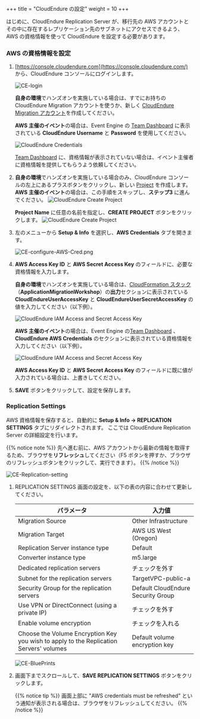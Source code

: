 +++
title = "CloudEndure の設定"
weight = 10
+++


はじめに、CloudEndure Replication Server が、移行先の AWS アカウントとその中に存在するレプリケーション先のサブネットにアクセスできるよう、
AWS の資格情報を使って CloudEndure を設定する必要があります。

### AWS の資格情報を設定

1. [https://console.cloudendure.com](https://console.cloudendure.com/) から、CloudEndure コンソールにログインします。

    ![CE-login](/ce/CE-login.png)

    **自身の環境**でハンズオンを実施している場合は、すでにお持ちの CloudEndure Migration アカウントを使うか、新しく [CloudEndure Migration アカウント](https://console.cloudendure.com/#/register/register)を作成してください。

    **AWS 主催のイベント**の場合は、Event Engine の <A href="https://dashboard.eventengine.run/dashboard" target="_blank" rel="noopener noreferrer">Team Dashboard</a> に表示されている **CloudEndure Username** と **Password** を使用してください。

    ![CloudEndure Credentials](/ce/CE-console-credentials.png)

    <A href="https://dashboard.eventengine.run/dashboard" target="_blank" rel="noopener noreferrer">Team Dashboard</a> に、資格情報が表示されていない場合は、イベント主催者に資格情報を提供してもらうよう依頼してください。

2. **自身の環境**でハンズオンを実施している場合のみ、CloudEndure コンソールの左上にあるプラスボタンをクリックし、新しい <a href="https://docs.cloudendure.com/#Getting_Started_with_CloudEndure/Working_with_Projects/Working_with_Projects.htm#Creating_a_New_Project%3FTocPath%3DNavigation%7CGetting%2520Started%2520with%2520CloudEndure%7CWorking%2520with%2520Projects%7C_____2" target="_blank" rel="noopener noreferrer">Project</a> を作成します。
**AWS 主催のイベント**の場合は、この手順をスキップし、**ステップ3** に進んでください。
    ![CloudEndure Create Project](/ce/CE-create-project-1.ja.png)

    **Project Name** に任意の名前を指定し、**CREATE PROJECT** ボタンをクリックします。
    ![CloudEndure Create Project](/ce/CE-create-project-2.ja.png)

2. 左のメニューから **Setup & Info** を選択し、**AWS Credentials** タブを開きます。

    ![CE-configure-AWS-Cred.png](/ce/CE-configure-AWS-Cred.png.png)

3. **AWS Access Key ID** と **AWS Secret Access Key** のフィールドに、必要な資格情報を入力します。

    **自身の環境**でハンズオンを実施している場合は、<a href="https://us-west-2.console.aws.amazon.com/cloudformation/home?region=us-west-2#/" target="_blank" rel="noopener noreferrer">CloudFormation スタック</a>（**ApplicationMigrationWorkshop**）の**出力**セクションに表示されている **CloudEndureUserAccessKey** と **CloudEndureUserSecretAccessKey** の値を入力してください（以下例）。

    ![CloudEndure IAM Access and Secret Access Key](/ce/ce-self-service-accesskeys.ja.png)

    **AWS 主催のイベント**の場合は、Event Engine の<A href="https://dashboard.eventengine.run/dashboard" target="_blank" rel="noopener noreferrer">Team Dashboard</a> 、 **CloudEndure AWS Credentials** のセクションに表示されている資格情報を入力してください（以下例）。

    ![CloudEndure IAM Access and Secret Access Key](/ce/CE-credentials.png)

    **AWS Access Key ID** と **AWS Secret Access Key** のフィールドに既に値が入力されている場合は、上書きしてください。

4. **SAVE** ボタンをクリックして、設定を保存します。

### Replication Settings

AWS 資格情報を保存すると、自動的に **Setup & Info → REPLICATION SETTINGS** タブにリダイレクトされます。
ここでは CloudEndure Replication Server の詳細設定を行います。

{{% notice note %}}
先へ進む前に、AWS アカウントから最新の情報を取得するため、ブラウザを**リフレッシュ**してください（F5 ボタンを押すか、ブラウザのリフレッシュボタンをクリックして、実行できます）。
{{% /notice %}}

![CE-Replication-setting](/ce/CE-Replication-setting.png)

1. REPLICATION SETTINGS 画面の設定を、以下の表の内容に合わせて更新してください。

    | パラメータ                                   | 入力値                                                        |
    | ------------------------------------------ | ------------------------------------------------------------ |
    | Migration Source                           | Other Infrastructure                                         |
    | Migration Target                           | AWS US West (Oregon)                                         |
    | Replication Server instance type           | Default                                                      |
    | Converter instance type                    | m5.large                                                     |
    | Dedicated replication servers              | チェックを外す                                                 |
    | Subnet for the replication servers         | TargetVPC-public-a |
    | Security Group for the replication servers | Default CloudEndure Security Group                          |
    | Use VPN or DirectConnect (using a private IP) | チェックを外す                                             |
    | Enable volume encryption                   | チェックを入れる                                              |    
    | Choose the Volume Encryption Key you wish to apply to the Replication Servers' volumes | Default volume encryption key  |
    
    ![CE-BluePrints](/ce/ce-blueprint-details.ja.png)

2. 画面下までスクロールして、**SAVE REPLICATION SETTINGS** ボタンをクリックします。

    {{% notice tip %}}
画面上部に "AWS credentials must be refreshed" という通知が表示される場合は、ブラウザをリフレッシュしてください。
{{% /notice %}}
